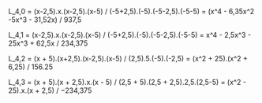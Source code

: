 L_4,0 = (x-2,5).x.(x-2,5).(x-5) / (-5+2,5).(-5).(-5-2,5).(-5-5) = (x^4 - 6,35x^2 -5x^3 - 31,52x) / 937,5

L_4,1 = (x-2,5).x.(x-2,5).(x-5) / (-5+2,5).(-5).(-5-2,5).(-5-5) = x^4 - 2,5x^3 - 25x^3 + 62,5x / 234,375

L_4,2 = (x + 5).(x+2,5).(x-2,5).(x-5) / (2,5).5.(-5).(-2,5) = (x^2 + 25).(x^2 + 6,25) / 156.25

L_4,3 = (x + 5).(x + 2,5).x.(x - 5) / (2,5 + 5).(2,5 + 2,5).2,5.(2,5-5) = (x^2 - 25).x.(x + 2,5) / −234,375
